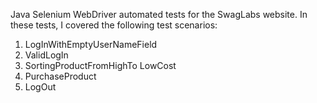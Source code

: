 Java Selenium WebDriver automated tests for the SwagLabs website. In these tests, I covered the following test scenarios:
1. LogInWithEmptyUserNameField
2. ValidLogIn
3. SortingProductFromHighTo LowCost
4. PurchaseProduct
5. LogOut
